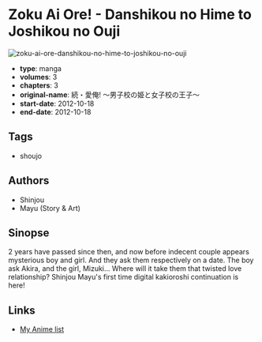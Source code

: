 # Zoku Ai Ore! - Danshikou no Hime to Joshikou no Ouji

![zoku-ai-ore-danshikou-no-hime-to-joshikou-no-ouji](https://cdn.myanimelist.net/images/manga/1/104227.jpg)

-   **type**: manga
-   **volumes**: 3
-   **chapters**: 3
-   **original-name**: 続・愛俺! 〜男子校の姫と女子校の王子〜
-   **start-date**: 2012-10-18
-   **end-date**: 2012-10-18

## Tags

-   shoujo

## Authors

-   Shinjou
-   Mayu (Story & Art)

## Sinopse

2 years have passed since then, and now before indecent couple appears mysterious boy and girl. And they ask them respectively on a date. The boy ask Akira, and the girl, Mizuki... Where will it take them that twisted love relationship?
Shinjou Mayu's first time digital kakioroshi continuation is here!

## Links

-   [My Anime list](https://myanimelist.net/manga/60477/Zoku_Ai_Ore_-_Danshikou_no_Hime_to_Joshikou_no_Ouji)
